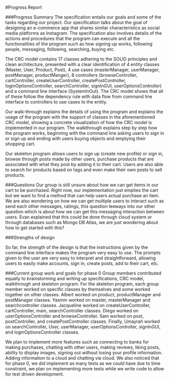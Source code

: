 #Progress Report

###Progress Summary
The specification entails our goals and some of the tasks regarding our project. Our specification talks about the goal 
of designing an e-commerce app that shares similar characteristics as social media platforms as Instagram. The 
specification also involves details of the actions and procedures that the program can execute and all the 
functionalities of the program such as how signing up works, following people, messaging, following, searching, buying 
etc.

The CRC model contains 17 classes adhering to the SOLID principles and clean architecture, presented with a clear 
identification of 4 entity classes (Master, User, Product, Post), 4 use cases (masterManager, userManager, postManager, 
productManger), 8 controllers (browseController, cartController, createUserController, createPostController, 
loginOptionsController, searchController, signInGUI, userOptionsController) and a command line interface 
(SystemInOut). The CRC model shows that all of these follow the dependency rule with data flow from command line 
interface to controllers to use cases to the entity.

Our walk-through explains the details of using the program and explains the usage of the program with the support of 
classes in the aforementioned CRC model, showing a concrete visualization of how the CRC model is implemented in our 
program. The walkthrough explains step by step how the program works, beginning with the command line asking users to 
sign in or sign up and ending with users buying objects and emptying their shopping cart.

Our skeleton program allows users to sign up (create new profile) or sign in, browse through posts made by other users, 
purchase products that are associated with what they post by adding it to their cart. Users are also able to search for products based on tags and even make their own posts to sell products. 

###Questions
Our group is still unsure about how we can get items in our cart to be purchased. Right now, our implementation just 
empties the cart but we want to find a method that can help users actual purchase an item. We are also wondering on how 
we can get multiple users to interact such as send each other messages, ratings, this question leeways into our other 
question which is about how we can get this messaging interaction between users. Evan explained that this could be done 
through cloud system or through databases such as Mongo DB Atlas, we are just wondering about how to get started 
with this?

###Strengths of design

So far, the strength of the design is that the instructions given by the command line interface makes the program 
very easy to use. The prompts given to the user are very easy to interpret and straightforward, allowing users to easily
make accounts, sign in, create posts, add to their cart, etc. 

###Current group work and goals for phase 0
Group members contributed equally to brainstorming and writing up specifications, CRC model, walkthrough and skeleton 
program. For the skeleton program, each group member worked on specific classes by themselves and some worked together 
on other classes. Albert worked on product, productManager and postManager classes. Yasmin worked on master, 
masterManager and searchcontroller classes. Jacqueline worked on createUserController, cartController, main, 
searchController classes. Diego worked on userOptionsController and browseController. Sam worked on post, 
postController, and createPostController classes. Finally, Umayrah worked on searchController, User, userManager, 
userOptionsController, signInGUI, and loginOptionsController classes.

We plan to implement more features such as connecting to banks for making purchases, chatting with other users, 
making reviews, liking posts, ability to display images, signing out without losing your profile information. 
Adding information to a cloud and chatting via cloud. We also noticed that for phase 0, we did implement as many tests 
as we could have due to time constraint, we plan on implementing more tests while we write code to allow for test 
driven development.
